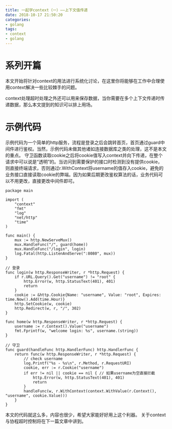 ```yaml
---
title: 一起学context（一）——上下文值传递
date: 2018-10-17 21:50:20
categories:
- golang
tags:
- context
- golang
---
```


# 系列开篇
本文开始将针对context的用法进行系统化讨论，在这里你将能够在工作中合理使用context解决一些比较棘手的问题。

context处理超时处理之外还可以用来保存数据，当你需要在多个上下文传递时传递数据，那么本文提到的知识可以排上用场。

# 示例代码

示例代码为一个简单的http服务，流程是登录之后会跳转首页，首页通过guard中间件进行鉴权。当然，示例代码未做其他诸如连接数据库之类的处理，这不是本文的重点。
守卫函数读取cookie之后将cookie值写入context并向下传递，在整个请求中可以说是“透明”的。当访问到需要保护的接口时检测到没有提供cookie，则直接终端请求，否则通过r.WithContext将username的值存入cookie，避免的业务接口直接读取cookie的弊端。因为如果后期更改鉴权算法的话，业务代码可以不用更改，直接更改中间件即可。

```golang
package main

import (
	"context"
	"fmt"
	"log"
	"net/http"
	"time"
)

func main() {
	mux := http.NewServeMux()
	mux.HandleFunc("/", guard(home))
	mux.HandleFunc("/login", login)
	log.Fatal(http.ListenAndServe(":8080", mux))
}

// 登录
func login(w http.ResponseWriter, r *http.Request) {
	if r.URL.Query().Get("username") != "root" {
		http.Error(w, http.StatusText(401), 401)
		return
	}
	cookie := &http.Cookie{Name: "username", Value: "root", Expires: time.Now().Add(time.Hour)}
	http.SetCookie(w, cookie)
	http.Redirect(w, r, "/", 302)
}

func home(w http.ResponseWriter, r *http.Request) {
	username := r.Context().Value("username")
	fmt.Fprintf(w, "welcome login: %s", username.(string))
}

// 守卫
func guard(handleFunc http.HandlerFunc) http.HandlerFunc {
	return func(w http.ResponseWriter, r *http.Request) {
		// check username
		log.Printf("%s - %s\n", r.Method, r.RequestURI)
		cookie, err := r.Cookie("username")
		if err != nil || cookie == nil { // 如果username为空直接拦截
			http.Error(w, http.StatusText(401), 401)
			return
		}
		handleFunc(w, r.WithContext(context.WithValue(r.Context(), "username", cookie.Value)))
	}
}
```

本文的代码就这么多，内容也很少，希望大家能好好用上这个利器。
关于context与协程超时控制将在下一篇文章中讲到。